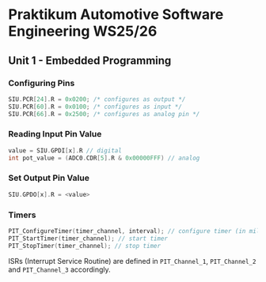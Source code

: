 # Praktikum Automotive Software Engineering WS25/26

## Unit 1 - Embedded Programming

### Configuring Pins

```c
SIU.PCR[24].R = 0x0200; /* configures as output */
SIU.PCR[60].R = 0x0100; /* configures as input */
SIU.PCR[66].R = 0x2500; /* configures as analog pin */
```

### Reading Input Pin Value

```c
value = SIU.GPDI[x].R // digital
int pot_value = (ADC0.CDR[5].R & 0x00000FFF) // analog
```

### Set Output Pin Value

```c
SIU.GPDO[x].R = <value>
```

### Timers

```c
PIT_ConfigureTimer(timer_channel, interval); // configure timer (in milliseconds)
PIT_StartTimer(timer_channel); // start timer
PIT_StopTimer(timer_channel); // stop timer
```

ISRs (Interrupt Service Routine) are defined in `PIT_Channel_1`, `PIT_Channel_2` and `PIT_Channel_3` accordingly.
